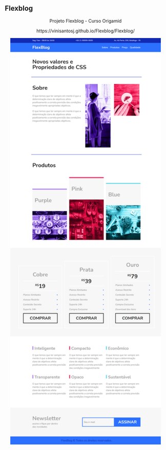 ## Flexblog
<p align="center">Projeto Flexblog - Curso Origamid</p>
<p align="center">https://vinisantosj.github.io/Flexblog/Flexblog/</p>

<p align="center">
	<img width="470" src="/full_screen_website.png">
</p>
